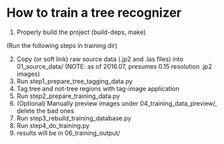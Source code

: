 # How to train a tree recognizer

1. Properly build the project (build-deps, make)

(Run the following steps in training dir)

2. Copy (or soft link) raw source data (.jp2 and .las files) into 01_source_data/
   (NOTE: as of 2016.07, presumes 0.15 resolution .jp2 images)
3. Run step1_prepare_tree_tagging_data.py
4. Tag tree and not-tree regions with tag-image application
5. Run step2_prepare_training_data.py
6. (Optional) Manually preview images under 04_training_data_preview/, delete the bad ones
7. Run step3_rebuild_training_database.py
8. Run step4_do_training.py
9. results will be in 06_training_output/
